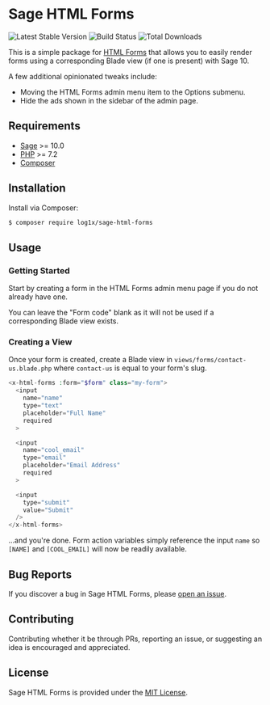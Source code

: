 # Sage HTML Forms

![Latest Stable Version](https://img.shields.io/packagist/v/log1x/sage-html-forms?style=flat-square)
![Build Status](https://img.shields.io/circleci/build/github/Log1x/sage-html-forms?style=flat-square)
![Total Downloads](https://img.shields.io/packagist/dt/log1x/sage-html-forms?style=flat-square)

This is a simple package for [HTML Forms](https://github.com/ibericode/html-forms) that allows you to easily render forms using a corresponding Blade view (if one is present) with Sage 10.

A few additional opinionated tweaks include:

- Moving the HTML Forms admin menu item to the Options submenu.
- Hide the ads shown in the sidebar of the admin page.

## Requirements

- [Sage](https://github.com/roots/sage) >= 10.0
- [PHP](https://secure.php.net/manual/en/install.php) >= 7.2
- [Composer](https://getcomposer.org/download/)

## Installation

Install via Composer:

```bash
$ composer require log1x/sage-html-forms
```

## Usage

### Getting Started

Start by creating a form in the HTML Forms admin menu page if you do not already have one.

You can leave the "Form code" blank as it will not be used if a corresponding Blade view exists.

### Creating a View

Once your form is created, create a Blade view in `views/forms/contact-us.blade.php` where `contact-us` is equal to your form's slug.

```php
<x-html-forms :form="$form" class="my-form">
  <input
    name="name"
    type="text"
    placeholder="Full Name"
    required
  >

  <input
    name="cool_email"
    type="email"
    placeholder="Email Address"
    required
  >

  <input
    type="submit"
    value="Submit"
  />
</x-html-forms>
```

...and you're done. Form action variables simply reference the input `name` so `[NAME]` and `[COOL_EMAIL]` will now be readily available.

## Bug Reports

If you discover a bug in Sage HTML Forms, please [open an issue](https://github.com/log1x/sage-html-forms/issues).

## Contributing

Contributing whether it be through PRs, reporting an issue, or suggesting an idea is encouraged and appreciated.

## License

Sage HTML Forms is provided under the [MIT License](https://github.com/log1x/sage-html-forms/blob/master/LICENSE.md).

